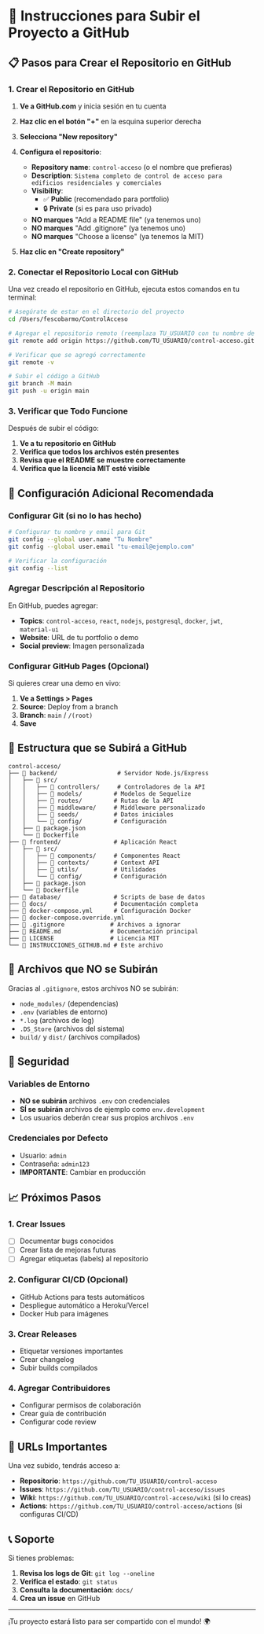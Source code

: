 # 🚀 Instrucciones para Subir el Proyecto a GitHub

## 📋 Pasos para Crear el Repositorio en GitHub

### 1. Crear el Repositorio en GitHub

1. **Ve a GitHub.com** y inicia sesión en tu cuenta
2. **Haz clic en el botón "+"** en la esquina superior derecha
3. **Selecciona "New repository"**
4. **Configura el repositorio**:
   - **Repository name**: `control-acceso` (o el nombre que prefieras)
   - **Description**: `Sistema completo de control de acceso para edificios residenciales y comerciales`
   - **Visibility**: 
     - ✅ **Public** (recomendado para portfolio)
     - 🔒 **Private** (si es para uso privado)
   - **NO marques** "Add a README file" (ya tenemos uno)
   - **NO marques** "Add .gitignore" (ya tenemos uno)
   - **NO marques** "Choose a license" (ya tenemos la MIT)

5. **Haz clic en "Create repository"**

### 2. Conectar el Repositorio Local con GitHub

Una vez creado el repositorio en GitHub, ejecuta estos comandos en tu terminal:

```bash
# Asegúrate de estar en el directorio del proyecto
cd /Users/fescobarmo/ControlAcceso

# Agregar el repositorio remoto (reemplaza TU_USUARIO con tu nombre de usuario de GitHub)
git remote add origin https://github.com/TU_USUARIO/control-acceso.git

# Verificar que se agregó correctamente
git remote -v

# Subir el código a GitHub
git branch -M main
git push -u origin main
```

### 3. Verificar que Todo Funcione

Después de subir el código:

1. **Ve a tu repositorio en GitHub**
2. **Verifica que todos los archivos estén presentes**
3. **Revisa que el README se muestre correctamente**
4. **Verifica que la licencia MIT esté visible**

## 🔧 Configuración Adicional Recomendada

### Configurar Git (si no lo has hecho)

```bash
# Configurar tu nombre y email para Git
git config --global user.name "Tu Nombre"
git config --global user.email "tu-email@ejemplo.com"

# Verificar la configuración
git config --list
```

### Agregar Descripción al Repositorio

En GitHub, puedes agregar:
- **Topics**: `control-acceso`, `react`, `nodejs`, `postgresql`, `docker`, `jwt`, `material-ui`
- **Website**: URL de tu portfolio o demo
- **Social preview**: Imagen personalizada

### Configurar GitHub Pages (Opcional)

Si quieres crear una demo en vivo:

1. **Ve a Settings > Pages**
2. **Source**: Deploy from a branch
3. **Branch**: `main` / `/(root)`
4. **Save**

## 📁 Estructura que se Subirá a GitHub

```
control-acceso/
├── 📁 backend/                 # Servidor Node.js/Express
│   ├── 📁 src/
│   │   ├── 📁 controllers/     # Controladores de la API
│   │   ├── 📁 models/         # Modelos de Sequelize
│   │   ├── 📁 routes/         # Rutas de la API
│   │   ├── 📁 middleware/     # Middleware personalizado
│   │   ├── 📁 seeds/          # Datos iniciales
│   │   └── 📁 config/         # Configuración
│   ├── 📄 package.json
│   └── 📄 Dockerfile
├── 📁 frontend/               # Aplicación React
│   ├── 📁 src/
│   │   ├── 📁 components/     # Componentes React
│   │   ├── 📁 contexts/       # Context API
│   │   ├── 📁 utils/          # Utilidades
│   │   └── 📁 config/         # Configuración
│   ├── 📄 package.json
│   └── 📄 Dockerfile
├── 📁 database/               # Scripts de base de datos
├── 📁 docs/                   # Documentación completa
├── 📄 docker-compose.yml      # Configuración Docker
├── 📄 docker-compose.override.yml
├── 📄 .gitignore             # Archivos a ignorar
├── 📄 README.md              # Documentación principal
├── 📄 LICENSE                # Licencia MIT
└── 📄 INSTRUCCIONES_GITHUB.md # Este archivo
```

## 🚨 Archivos que NO se Subirán

Gracias al `.gitignore`, estos archivos NO se subirán:
- `node_modules/` (dependencias)
- `.env` (variables de entorno)
- `*.log` (archivos de log)
- `.DS_Store` (archivos del sistema)
- `build/` y `dist/` (archivos compilados)

## 🔐 Seguridad

### Variables de Entorno
- **NO se subirán** archivos `.env` con credenciales
- **SÍ se subirán** archivos de ejemplo como `env.development`
- Los usuarios deberán crear sus propios archivos `.env`

### Credenciales por Defecto
- Usuario: `admin`
- Contraseña: `admin123`
- **IMPORTANTE**: Cambiar en producción

## 📈 Próximos Pasos

### 1. Crear Issues
- [ ] Documentar bugs conocidos
- [ ] Crear lista de mejoras futuras
- [ ] Agregar etiquetas (labels) al repositorio

### 2. Configurar CI/CD (Opcional)
- GitHub Actions para tests automáticos
- Despliegue automático a Heroku/Vercel
- Docker Hub para imágenes

### 3. Crear Releases
- Etiquetar versiones importantes
- Crear changelog
- Subir builds compilados

### 4. Agregar Contribuidores
- Configurar permisos de colaboración
- Crear guía de contribución
- Configurar code review

## 🎯 URLs Importantes

Una vez subido, tendrás acceso a:
- **Repositorio**: `https://github.com/TU_USUARIO/control-acceso`
- **Issues**: `https://github.com/TU_USUARIO/control-acceso/issues`
- **Wiki**: `https://github.com/TU_USUARIO/control-acceso/wiki` (si lo creas)
- **Actions**: `https://github.com/TU_USUARIO/control-acceso/actions` (si configuras CI/CD)

## 📞 Soporte

Si tienes problemas:
1. **Revisa los logs de Git**: `git log --oneline`
2. **Verifica el estado**: `git status`
3. **Consulta la documentación**: `docs/`
4. **Crea un issue** en GitHub

---

¡Tu proyecto estará listo para ser compartido con el mundo! 🌍
